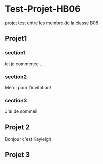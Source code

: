 # Test-Projet-HB06
projet test entre les membre de la classe B06

## Projet1 

### section1
ici je commence ...
### section2
Merci pour l'invitation!


### section3
J'ai de sommeil
## Projet 2 
Bonjour c'est Kayleigh



## Projet 3

